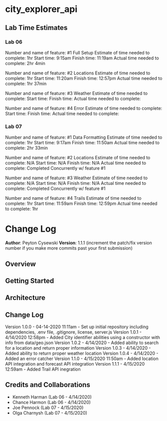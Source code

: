 # city_explorer_api

## Lab Time Estimates

### Lab 06

Number and name of feature: #1 Full Setup
Estimate of time needed to complete: 1hr
Start time: 9:15am
Finish time: 11:19am
Actual time needed to complete: 2hr 4min

Number and name of feature: #2 Locations
Estimate of time needed to complete: 1hr
Start time: 11:20am
Finish time: 12:57pm
Actual time needed to complete: 1hr 37min

Number and name of feature: #3 Weather
Estimate of time needed to complete: 
Start time: 
Finish time: 
Actual time needed to complete: 

Number and name of feature: #4 Error
Estimate of time needed to complete: 
Start time: 
Finish time: 
Actual time needed to complete: 

### Lab 07

Number and name of feature: #1 Data Formatting
Estimate of time needed to complete: 1hr
Start time: 9:17am
Finish time: 11:50am
Actual time needed to complete: 2hr 33min

Number and name of feature: #2 Locations
Estimate of time needed to complete: N/A
Start time: N/A
Finish time: N/A
Actual time needed to complete: Completed Concurrently w/ feature #1

Number and name of feature: #3 Weather
Estimate of time needed to complete: N/A
Start time: N/A
Finish time: N/A
Actual time needed to complete: Completed Concurrently w/ feature #1

Number and name of feature: #4 Trails
Estimate of time needed to complete: 1hr
Start time: 11:59am
Finish time: 12:59pm
Actual time needed to complete: 1hr

# Change Log

**Author**: Peyton Cysewski
**Version**: 1.1.1 (increment the patch/fix version number if you make more commits past your first submission)

## Overview
<!-- Provide a high level overview of what this application is and why you are building it, beyond the fact that it's an assignment for this class. (i.e. What's your problem domain?) -->

## Getting Started
<!-- What are the steps that a user must take in order to build this app on their own machine and get it running? -->

## Architecture
<!-- Provide a detailed description of the application design. What technologies (languages, libraries, etc) you're using, and any other relevant design information. -->

## Change Log

Version 1.0.0 - 04-14-2020 11:11am - Set up initial repository including dependencies, .env file, .gitignore, license, server.js
Version 1.0.1 - 4/14/2020 12:58pm - Added City identifier abilities using a constructor with info from data/geo.json
Version 1.0.2 - 4/14/2020 - Added ability to search for a location and return proper information
Version 1.0.3 - 4/14/2020 - Added ability to return proper weather location
Version 1.0.4 - 4/14/2020 - Added an error catcher
Version 1.1.0 - 4/15/2020 11:50am - Added location API integration and forecast API integration
Version 1.1.1 - 4/15/2020 12:59am - Added Trail API inegration

## Credits and Collaborations

- Kenneth Harman (Lab 06 - 4/14/2020)
- Chance Harmon (Lab 06 - 4/14/2020)
- Joe Pennock (Lab 07 - 4/15/2020)
- Olga Charnysh (Lab 07 - 4/15/2020)